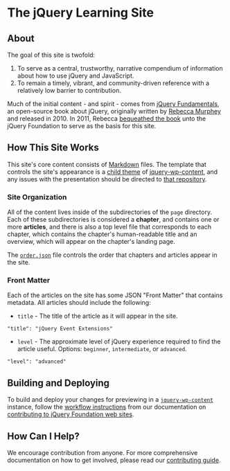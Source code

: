 # The jQuery Learning Site

## About

The goal of this site is twofold:

1. To serve as a central, trustworthy, narrative compendium of information about how to use jQuery and JavaScript.
2. To remain a timely, vibrant, and community-driven reference with a relatively low barrier to contribution.

Much of the initial content - and spirit - comes from [jQuery Fundamentals](http://jqfundamentals.com/legacy), an open-source book about jQuery, originally written by [Rebecca Murphey](http://www.rmurphey.com/) and released in 2010. In 2011, Rebecca [bequeathed the book](http://rmurphey.com/blog/2011/03/17/the-future-of-jquery-fundamentals-and-a-confession/) unto the jQuery Foundation to serve as the basis for this site.

## How This Site Works

This site's core content consists of [Markdown](http://daringfireball.net/projects/markdown/) files. The template that controls the site's appearance is a [child theme](https://github.com/jquery/jquery-wp-content/tree/master/themes/learn.jquery.com) of [jquery-wp-content](https://github.com/jquery/jquery-wp-content), and any issues with the presentation should be directed to [that repository](https://github.com/jquery/jquery-wp-content).

### Site Organization

All of the content lives inside of the subdirectories of the `page` directory. Each of these subdirectories is considered a **chapter**, and contains one or more **articles**, and there is also a top level file that corresponds to each chapter, which contains the chapter's human-readable title and an overview, which will appear on the chapter's landing page.

The [`order.json`](https://github.com/jquery/learn.jquery.com/blob/master/order.json) file controls the order that chapters and articles appear in the site.

### Front Matter

Each of the articles on the site has some JSON "Front Matter" that contains metadata. All articles should include the following:

- `title` - The title of the article as it will appear in the site.

`"title": "jQuery Event Extensions"`

- `level` - The approximate level of jQuery experience required to find the article useful. Options: `beginner`, `intermediate`, or `advanced`.

`"level": "advanced"`

## Building and Deploying

To build and deploy your changes for previewing in a [`jquery-wp-content`](https://github.com/jquery/jquery-wp-content) instance, follow the [workflow instructions](http://contribute.jquery.org/web-sites/#workflow) from our documentation on [contributing to jQuery Foundation web sites](http://contribute.jquery.org/web-sites/).

## How Can I Help?

We encourage contribution from anyone. For more comprehensive documentation on how to get involved, please read our [contributing guide](http://learn.jquery.com/contributing).
